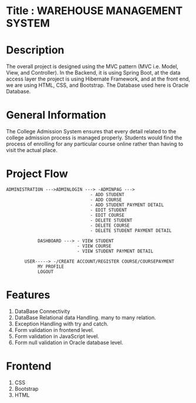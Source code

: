 # Title : WAREHOUSE MANAGEMENT SYSTEM


# Description
The overall project is designed using the MVC pattern (MVC i.e. Model, View, and Controller). In the Backend, it is using Spring Boot, at the data access layer the project is using Hibernate Framework, and at the front end, we are using HTML, CSS, and Bootstrap. The Database used here is Oracle Database.

# General Information
The College Admission System ensures that every detail related to the college admission process is managed properly. Students would find the process of enrolling for any particular course online rather than having to visit the actual place. 

# Project Flow

    ADMINISTRATION --->ADMINLOGIN ---> -ADMINPAG ---> 
                                    - ADD STUDENT
                                    - ADD COURSE
                                    - ADD STUDENT PAYMENT DETAIL
                                    - EDIT STUDENT
                                    - EDIT COURSE
                                    - DELETE STUDENT
                                    - DELETE COURSE
                                    - DELETE STUDENT PAYMENT DETAIL
                                    
                DASHBOARD ---> - VIEW STUDENT
                               - VIEW COURSE
                               - VIEW STUDENT PAYMENT DETAIL
					  
		   USER-----> -/CREATE ACCOUNT/REGISTER COURSE/COURSEPAYMENT
                MY PROFILE
                LOGOUT          
# Features
1. DataBase Connectivity
2. DataBase Relational data Handling. many to many relation.
3. Exception Handling with try and catch.
4. Form validation in frontend level.
5. Form validation in JavaScript level.
6. Form null validation in Oracle database level. 

# Frontend 

1. CSS
2. Bootstrap 
3. HTML 
           
